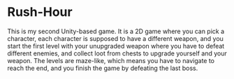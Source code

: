 # Rush-Hour
This is my second Unity-based game.
It is a 2D game where you can pick a character, each character is supposed to have a different weapon,
and you start the first level with your unupgraded weapon where you have to defeat different enemies,
and collect loot from chests to upgrade yourself and your weapon.
The levels are maze-like, which means you have to navigate to reach the end, and you finish the game by defeating the last boss.
